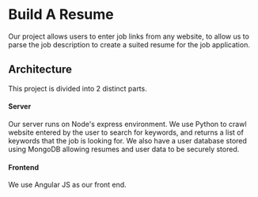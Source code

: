 # Build A Resume #

Our project allows users to enter job links from any website, to allow us to parse the job description to create a suited resume for the job application.



## Architecture ##
This project is divided into 2 distinct parts.

#### Server  ####
Our server runs on Node's express environment. We use Python to crawl website entered by the user to search for keywords, and returns a list of keywords that the job is looking for. We also have a user database stored using MongoDB allowing resumes and user data to be securely stored.

#### Frontend ####
We use Angular JS as our front end.


